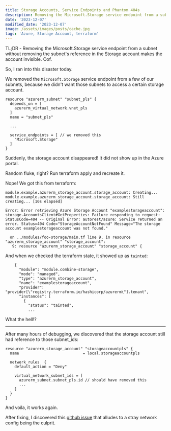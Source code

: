 ```yaml
---
title: Storage Accounts, Service Endpoints and Phantom 404s
description: Removing the Microsoft.Storage service endpoint from a subnet without removing the subnet's reference in the Storage account makes the account invisible. Oof.
date: '2023-12-07'
modified_date: '2023-12-07'
image: /assets/images/posts/cache.jpg
tags: 'Azure, Storage Account, terraform'
---
```


TL;DR - Removing the Microsoft.Storage service endpoint from a subnet without removing the subnet's reference in the Storage account makes the account invisible. Oof.

So, I ran into this disaster today.

We removed the `Microsoft.Storage` service endpoint from a few of our subnets, because we didn't want those subnets to access a certain storage account.


```
resource "azurerm_subnet" "subnet_pls" {
  depends_on = [
    azurerm_virtual_network.vnet_pls
  ]
  name = "subnet_pls"

  ...

  service_endpoints = [ // we removed this
    "Microsoft.Storage"
  ]
}
```

Suddenly, the storage account disappeared! It did not show up in the Azure portal.

Random fluke, right? Run terraform apply and recreate it.

Nope! We got this from terraform: 

```
module.example.azurerm_storage_account.storage_account: Creating...
module.example.azurerm_storage_account.storage_account: Still creating... [10s elapsed]

Error: Error retrieving Azure Storage Account "examplestorageaccount": storage.AccountsClient#GetProperties: Failure responding to request: StatusCode=404 -- Original Error: autorest/azure: Service returned an error. Status=404 Code="StorageAccountNotFound" Message="The storage account examplestorageaccount was not found."

  on ../modules/foo-storage/main.tf line 9, in resource "azurerm_storage_account" "storage_account":
   9: resource "azurerm_storage_account" "storage_account" {
```

And when we checked the terraform state, it showed up as `tainted`:

```
    {
      "module": "module.combine-storage",
      "mode": "managed",
      "type": "azurerm_storage_account",
      "name": "examplestorageaccount",
      "provider": "provider[\"registry.terraform.io/hashicorp/azurerm\"].tenant",
      "instances": [
        {
          "status": "tainted",
          ...
```

What the hell!?

-------


After many hours of debugging, we discovered that the storage account still had reference to those subnet_ids:

```
resource "azurerm_storage_account" "storageaccountpls" {
  name                            = local.storageaccountpls

  network_rules  {
    default_action = "Deny"

    virtual_network_subnet_ids = [
      azurerm_subnet.subnet_pls.id // should have removed this
      ...
    ]
  }
}
```

And voíla, it works again.

After fixing, I discovered this [github issue](https://github.com/hashicorp/terraform-provider-azurerm/issues/16547) that alludes to a stray network config being the culprit.